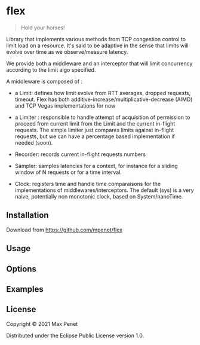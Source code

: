 # flex

> Hold your horses!

Library that implements various methods from TCP congestion control to
limit load on a resource. It's said to be adaptive in the sense that
limits will evolve over time as we observe/measure latency.


We provide both a middleware and an interceptor that will limit
concurrency according to the limit algo specified.

A middleware is composed of :

* a Limit: defines how limit evolve from RTT averages, dropped
  requests, timeout. Flex has both
  additive-increase/multiplicative-decrease (AIMD) and TCP Vegas
  implementations for now

* a Limiter : responsible to handle attempt of acquisition of
  permission to proceed from current limit from the Limit and the
  current in-flight requests.  The simple limiter just compares limits
  against in-flight requests, but we can have a percentage based
  implementation if needed (soon).

* Recorder: records current in-flight requests numbers

* Sampler: samples latencies for a context, for instance for a sliding
  window of N requests or for a time interval.

* Clock: registers time and handle time comparaisons for the
  implementations of middlewares/interceptors. The default (sys) is a
  very naive, potentially non monotonic clock, based on
  System/nanoTime.


## Installation

Download from https://github.com/mpenet/flex

## Usage
## Options
## Examples

## License

Copyright © 2021 Max Penet

Distributed under the Eclipse Public License version 1.0.
